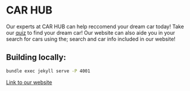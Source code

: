 # CAR HUB


Our experts at CAR HUB can help reccomend your dream car today! Take our [quiz]() to find your dream car! Our website can also aide you in your search for cars using the; search and car info included in our website!


## Building locally:

```bash
bundle exec jekyll serve -P 4001
```

[Link to our website](https://teamorborb.github.io/CarHub/)
